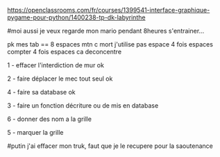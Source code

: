 https://openclassrooms.com/fr/courses/1399541-interface-graphique-pygame-pour-python/1400238-tp-dk-labyrinthe



#moi aussi je veux regarde mon mario pendant 8heures s'entrainer...

pk mes tab == 8 espaces mtn c mort j'utilise pas espace 4 fois espaces compter 4 fois espaces ca deconcentre

1 - effacer l'interdiction de mur ok

2 - faire déplacer le mec tout seul ok  

4 - faire sa database ok 

3 - faire un fonction décriture ou de mis en database

6 - donner des nom a la grille

5 - marquer la grille

#putin j'ai effacer mon truk, faut que je le recupere pour la saoutenance

